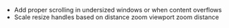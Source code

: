 - Add proper scrolling in undersized windows or when content overflows
- Scale resize handles based on distance zoom viewport zoom distance